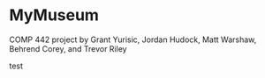# MyMuseum

COMP 442 project by Grant Yurisic, Jordan Hudock, Matt Warshaw, Behrend Corey, and Trevor Riley




test

